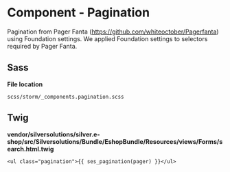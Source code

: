 #  Component - Pagination 

Pagination from Pager Fanta (<https://github.com/whiteoctober/Pagerfanta>) using Foundation settings. We applied Foundation settings to selectors required by Pager Fanta.

## Sass

**File location**

``` 
scss/storm/_components.pagination.scss
```

## Twig

**vendor/silversolutions/silver.e-shop/src/Silversolutions/Bundle/EshopBundle/Resources/views/Forms/search.html.twig**

``` 
<ul class="pagination">{{ ses_pagination(pager) }}</ul>
```
